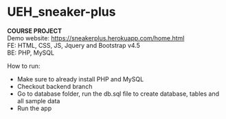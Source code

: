 # UEH_sneaker-plus
<b>COURSE PROJECT</b> </br>
Demo website: https://sneakerplus.herokuapp.com/home.html </br>
FE: HTML, CSS, JS, Jquery and Bootstrap v4.5 </br>
BE: PHP, MySQL

How to run:
- Make sure to already install PHP and MySQL
- Checkout backend branch
- Go to database folder, run the db.sql file to create database, tables and all sample data
- Run the app